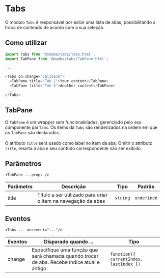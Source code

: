 # Tabs

O módulo `Tabs` é responsável por exibir uma lista de abas, possibilitando a troca de conteúdo de acordo com a sua seleção.

## Como utilizar


```js
import Tabs from '@mamba/tabs/Tabs.html';
import TabPane from '@mamba/tabs/TabPane.html';

...

<Tabs on:change="callback">
  <TabPane title="Tab 1">Your content</TabPane>
  <TabPane title="Tab 2">Another content</TabPane>
  ...
</Tabs>
```


## TabPane

O `TabPane` é um wrapper sem funcionalidades, gerenciado pelo seu componente pai `Tabs`. Os items da `Tabs` são renderizados na ordem em que os `TabPane` são declarados.
<br/><br/>
O atributo `title` será usado como label no item da aba.
Omitir o attributo `title`, resulta a aba e seu contúdo correspondente não ser exibido.


<!-- @example ./example/Example.html -->

## Parâmetros

`<TabPane ...props />`

| Parâmetro   | Descrição                         | Tipo               | Padrão        |
|-------------|-----------------------------------|--------------------|---------------|
| title       | Título a ser utilizado para criar o item na navegação de abas        | `string`           | `undefined`   |

## Eventos

`<Tabs ... on:event="..."/>`

| Eventos     | Disparado quando ...           | Tipo        |
|-------------|--------------------------------|-------------|
| change      | Especifique uma função que será chamada quando trocar de aba. Recebe índice atual e antigo.  |`function({ currentIndex, lastIndex })` |